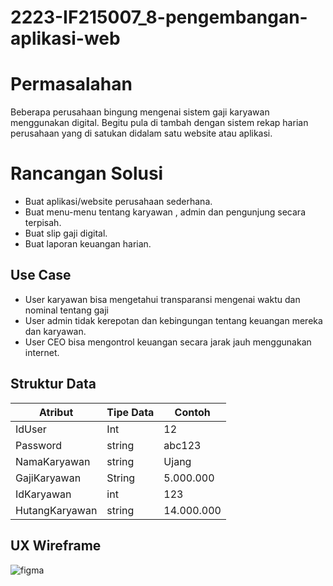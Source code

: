 # 2223-IF215007_8-pengembangan-aplikasi-web


# Permasalahan

Beberapa perusahaan bingung mengenai sistem gaji karyawan menggunakan digital. Begitu pula di tambah dengan sistem rekap harian perusahaan yang di satukan didalam satu website atau aplikasi.


# Rancangan Solusi

 - Buat aplikasi/website perusahaan sederhana.
 - Buat menu-menu tentang karyawan , admin dan pengunjung secara terpisah.
 - Buat slip gaji digital.
 - Buat laporan keuangan harian.
 
## Use Case

 - User karyawan bisa mengetahui transparansi mengenai waktu dan nominal tentang gaji
 - User admin tidak kerepotan dan kebingungan tentang keuangan mereka dan karyawan.
 - User CEO bisa mengontrol keuangan secara jarak jauh menggunakan internet.

## Struktur Data
	
| Atribut | Tipe Data  | Contoh|
|--|--|--|
| IdUser | Int  | 12|
|Password|string|abc123|
|NamaKaryawan|string|Ujang|
|GajiKaryawan|String|5.000.000|
|IdKaryawan|int|123|
|HutangKaryawan|string|14.000.000|


## UX Wireframe


![figma](https://user-images.githubusercontent.com/105898484/189142789-403717ba-4f8c-4cdc-9372-848ada411057.png)
